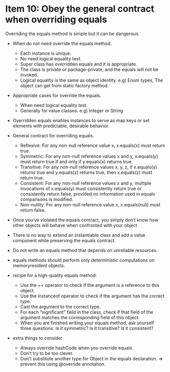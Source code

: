 # Item 10: Obey the general contract when overriding equals


Overriding  the equals method is simple but it can be dangerous.

* When do not need override the equals method.
	* Each instance is unique.
	* No need logical equality test.
	* Super class has overridden equals and it is appropriate.
	* The class is private or package-private, and the equals will not be invoked.
	* Logical equality is the same as object identity. e.g) Enum types, The object can get from static factory method. 

* Appropriate cases for override the equals.
	* When need logical equality test. 
	* Generally for value classes. e.g) Integer or String
* Overridden equals enables instances to serve as map keys or set elements with predictable, desirable behavior.


* General contract for overriding equals.
	* Reflexive: For any non-null reference value x, x.equals(x) must return true. 
	* Symmetric: For any non-null reference values x and y, x.equals(y) must return true if and only if y.equals(x) returns true. 
	* Transitive: For any non-null reference values x, y, z, if x.equals(y) returns true and y.equals(z) returns true, then x.equals(z) must return true. 
	* Consistent: For any non-null reference values x and y, multiple invocations of x.equals(y) must consistently return true or consistently return false, provided no information used in equals comparisons is modified. 
	* Non-nullity: For any non-null reference value x, x.equals(null) must return false.
* Once you’ve violated the equals contract, you simply don’t know how other objects will behave when confronted with your object
* There is no way to extend an instantiable class and add a value component while preserving the equals contract.
* Do not write an equals method that depends on unreliable resources. 
* equals methods should perform only deterministic computations on memoryresident objects.


* recipe for a high-quality equals method: 
	* Use the == operator to check if the argument is a reference to this object. 
	* Use the instanceof operator to check if the argument has the correct type.
	* Cast the argument to the correct type. 
	* For each “significant” field in the class, check if that field of the argument matches the corresponding field of this object. 
	* When you are finished writing your equals method, ask yourself three questions: Is it symmetric? Is it transitive? Is it consistent?

* extra things to consider
	* Always override hashCode when you override equals.
	* Don’t try to be too clever. 
	* Don’t substitute another type for Object in the equals declaration. => prevent this using @override annotation.